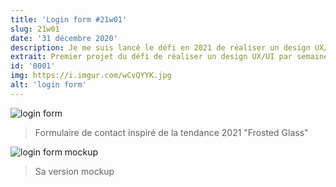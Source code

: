 ```yaml
---
title: 'Login form #21w01'
slug: 21w01
date: '31 décembre 2020'
description: Je me suis lancé le défi en 2021 de réaliser un design UX/UI par semaine. Voici le premier de cette longue série !
extrait: Premier projet du défi de réaliser un design UX/UI par semaine pendant 6 mois ! 
id: '0001'
img: https://i.imgur.com/wCvQYYK.jpg
alt: 'login form'
---
```


![login form](https://i.imgur.com/PzvlABF.jpg)
> Formulaire de contact inspiré de la tendance 2021 "Frosted Glass"

<div class="sep-50"></div>

![login form mockup](https://i.imgur.com/uJ6EtmM.jpg?1)
> Sa version mockup






